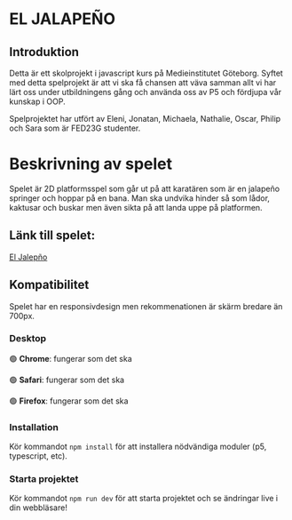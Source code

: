 # EL JALAPEÑO

## Introduktion

Detta är ett skolprojekt i javascript kurs på Medieinstitutet Göteborg. Syftet med detta spelprojekt är att vi ska få chansen att väva samman allt vi har lärt oss under utbildningens gång och använda oss av P5 och fördjupa vår kunskap i OOP.

Spelprojektet har utfört av Eleni, Jonatan, Michaela, Nathalie, Oscar, Philip och Sara som är FED23G studenter.

# Beskrivning av spelet

Spelet är 2D platformsspel som går ut på att karatären som är en jalapeño springer och hoppar på en bana. Man ska undvika hinder så som lådor, kaktusar och buskar men även sikta på att landa uppe på platformen. 



## Länk till spelet:

[El Jalepño](https://el-jalapeno.netlify.app/)

## Kompatibilitet
Spelet har en responsivdesign men rekommenationen är skärm bredare än 700px.

### Desktop

🟢 **Chrome**: fungerar som det ska

🟢 **Safari**: fungerar som det ska

🟢 **Firefox**: fungerar som det ska


### Installation

Kör kommandot `npm install` för att installera nödvändiga moduler (p5, typescript, etc).

### Starta projektet

Kör kommandot `npm run dev` för att starta projektet och se ändringar live i din webbläsare!
